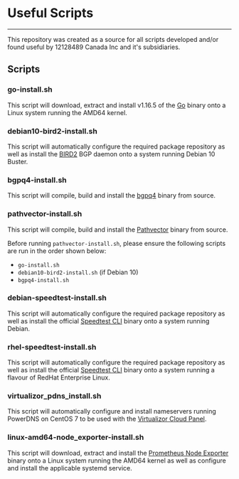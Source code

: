 # Useful Scripts
---------------------------------------------------------------------------------------------------------
This repository was created as a source for all scripts developed and/or found useful by 12128489 Canada Inc and it's subsidiaries.

## Scripts
### go-install.sh
This script will download, extract and install v1.16.5 of the [Go](https://golang.org/) binary onto a Linux system running the AMD64 kernel.

### debian10-bird2-install.sh
This script will automatically configure the required package repository as well as install the [BIRD2](https://bird.network.cz/) BGP daemon onto a system running Debian 10 Buster.

### bgpq4-install.sh
This script will compile, build and install the [bgpq4](https://github.com/bgp/bgpq4) binary from source.

### pathvector-install.sh
This script will compile, build and install the [Pathvector](https://pathvector.io) binary from source.

Before running `pathvector-install.sh`, please ensure the following scripts are run in the order shown below:
* `go-install.sh`
* `debian10-bird2-install.sh` (if Debian 10)
* `bgpq4-install.sh`

### debian-speedtest-install.sh
This script will automatically configure the required package repository as well as install the official [Speedtest CLI](https://www.speedtest.net/apps/cli) binary onto a system running Debian.

### rhel-speedtest-install.sh
This script will automatically configure the required package repository as well as install the official [Speedtest CLI](https://www.speedtest.net/apps/cli) binary onto a system running a flavour of RedHat Enterprise Linux.

### virtualizor_pdns_install.sh
This script will automatically configure and install nameservers running PowerDNS on CentOS 7 to be used with the [Virtualizor Cloud Panel](https://www.virtualizor.com/).

### linux-amd64-node_exporter-install.sh
This script will download, extract and install the [Prometheus Node Exporter](https://github.com/prometheus/node_exporter) binary onto a Linux system running the AMD64 kernel as well as configure and install the applicable systemd service.